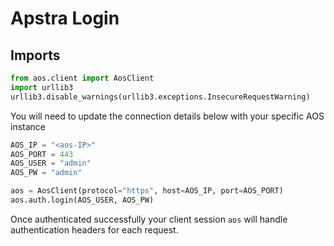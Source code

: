 # Apstra Login
## Imports
```python
from aos.client import AosClient
import urllib3
urllib3.disable_warnings(urllib3.exceptions.InsecureRequestWarning)
```
You will need to update the connection details below with your
specific AOS instance
```python
AOS_IP = "<aos-IP>"
AOS_PORT = 443
AOS_USER = "admin"
AOS_PW = "admin"
```

```python
aos = AosClient(protocol="https", host=AOS_IP, port=AOS_PORT)
aos.auth.login(AOS_USER, AOS_PW)
```
Once authenticated successfully your client session `aos` will
handle authentication headers for each request. 
